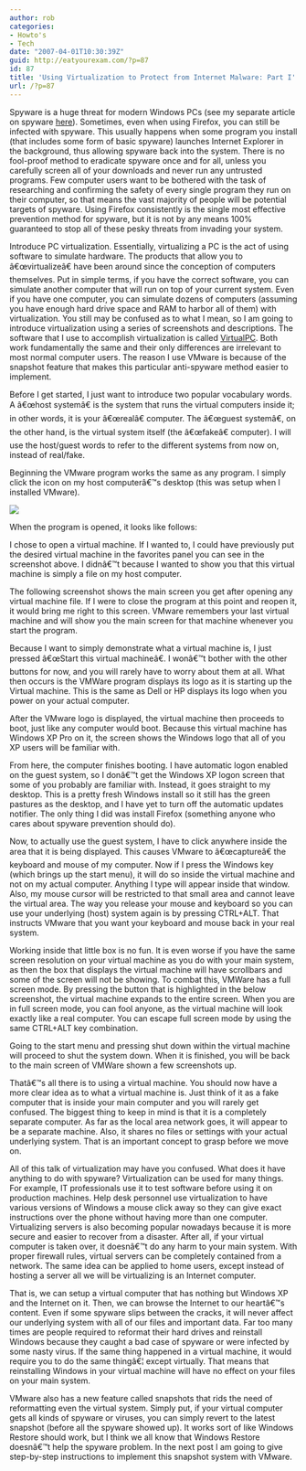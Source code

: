 ```yaml
---
author: rob
categories:
- Howto's
- Tech
date: "2007-04-01T10:30:39Z"
guid: http://eatyourexam.com/?p=87
id: 87
title: 'Using Virtualization to Protect from Internet Malware: Part I'
url: /?p=87
---
```

Spyware is a huge threat for modern Windows PCs (see my separate article on spyware [here](http://eatyourexam.com/?p=21)). Sometimes, even when using Firefox, you can still be infected with spyware. This usually happens when some program you install (that includes some form of basic spyware) launches Internet Explorer in the background, thus allowing spyware back into the system. There is no fool-proof method to eradicate spyware once and for all, unless you carefully screen all of your downloads and never run any untrusted programs. Few computer users want to be bothered with the task of researching and confirming the safety of every single program they run on their computer, so that means the vast majority of people will be potential targets of spyware. Using Firefox consistently is the single most effective prevention method for spyware, but it is not by any means 100% guaranteed to stop all of these pesky threats from invading your system.

Introduce PC virtualization. Essentially, virtualizing a PC is the act of using software to simulate hardware. The products that allow you to â€œvirtualizeâ€ have been around since the conception of computers themselves. Put in simple terms, if you have the correct software, you can simulate another computer that will run on top of your current system. Even if you have one computer, you can simulate dozens of computers (assuming you have enough hard drive space and RAM to harbor all of them) with virtualization. You still may be confused as to what I mean, so I am going to introduce virtualization using a series of screenshots and descriptions. The software that I use to accomplish virtualization is called [VirtualPC](http://www.microsoft.com/windows/products/winfamily/virtualpc/default.mspx). Both work fundamentally the same and their only differences are irrelevant to most normal computer users. The reason I use VMware is because of the snapshot feature that makes this particular anti-spyware method easier to implement.

Before I get started, I just want to introduce two popular vocabulary words. A â€œhost systemâ€ is the system that runs the virtual computers inside it; in other words, it is your â€œrealâ€ computer. The â€œguest systemâ€, on the other hand, is the virtual system itself (the â€œfakeâ€ computer). I will use the host/guest words to refer to the different systems from now on, instead of real/fake.

Beginning the VMware program works the same as any program. I simply click the icon on my host computerâ€™s desktop (this was setup when I installed VMware).

![](http://eatyourexam.com/my-images/virtual/1_desktop_icon.jpg) 

When the program is opened, it looks like follows:

[](http://eatyourexam.com/my-images/virtual/2_vmware_opening_screen.jpg)

I chose to open a virtual machine. If I wanted to, I could have previously put the desired virtual machine in the favorites panel you can see in the screenshot above. I didnâ€™t because I wanted to show you that this virtual machine is simply a file on my host computer.

[](http://eatyourexam.com/my-images/virtual/3_opening_virtual_machine.jpg)

The following screenshot shows the main screen you get after opening any virtual machine file. If I were to close the program at this point and reopen it, it would bring me right to this screen. VMware remembers your last virtual machine and will show you the main screen for that machine whenever you start the program.

[](http://eatyourexam.com/my-images/virtual/4_main_screen.jpg)

Because I want to simply demonstrate what a virtual machine is, I just pressed â€œStart this virtual machineâ€. I wonâ€™t bother with the other buttons for now, and you will rarely have to worry about them at all. What then occurs is the VMWare program displays its logo as it is starting up the Virtual machine. This is the same as Dell or HP displays its logo when you power on your actual computer.

[](http://eatyourexam.com/my-images/virtual/5_virtual_machine_booting.jpg)

After the VMware logo is displayed, the virtual machine then proceeds to boot, just like any computer would boot. Because this virtual machine has Windows XP Pro on it, the screen shows the Windows logo that all of you XP users will be familiar with.

[](http://eatyourexam.com/my-images/virtual/6_windows_starting.jpg)

From here, the computer finishes booting. I have automatic logon enabled on the guest system, so I donâ€™t get the Windows XP logon screen that some of you probably are familiar with. Instead, it goes straight to my desktop. This is a pretty fresh Windows install so it still has the green pastures as the desktop, and I have yet to turn off the automatic updates notifier. The only thing I did was install Firefox (something anyone who cares about spyware prevention should do).

[](http://eatyourexam.com/my-images/virtual/7_virtual_machine_done_booting.jpg)

Now, to actually use the guest system, I have to click anywhere inside the area that it is being displayed. This causes VMware to â€œcaptureâ€ the keyboard and mouse of my computer. Now if I press the Windows key (which brings up the start menu), it will do so inside the virtual machine and not on my actual computer. Anything I type will appear inside that window. Also, my mouse cursor will be restricted to that small area and cannot leave the virtual area. The way you release your mouse and keyboard so you can use your underlying (host) system again is by pressing CTRL+ALT. That instructs VMware that you want your keyboard and mouse back in your real system.

Working inside that little box is no fun. It is even worse if you have the same screen resolution on your virtual machine as you do with your main system, as then the box that displays the virtual machine will have scrollbars and some of the screen will not be showing. To combat this, VMWare has a full screen mode. By pressing the button that is highlighted in the below screenshot, the virtual machine expands to the entire screen. When you are in full screen mode, you can fool anyone, as the virtual machine will look exactly like a real computer. You can escape full screen mode by using the same CTRL+ALT key combination.

[](http://eatyourexam.com/my-images/virtual/8_fullscreen_button.jpg)

Going to the start menu and pressing shut down within the virtual machine will proceed to shut the system down. When it is finished, you will be back to the main screen of VMWare shown a few screenshots up.

Thatâ€™s all there is to using a virtual machine. You should now have a more clear idea as to what a virtual machine is. Just think of it as a fake computer that is inside your main computer and you will rarely get confused. The biggest thing to keep in mind is that it is a completely separate computer. As far as the local area network goes, it will appear to be a separate machine. Also, it shares no files or settings with your actual underlying system. That is an important concept to grasp before we move on.

All of this talk of virtualization may have you confused. What does it have anything to do with spyware? Virtualization can be used for many things. For example, IT professionals use it to test software before using it on production machines. Help desk personnel use virtualization to have various versions of Windows a mouse click away so they can give exact instructions over the phone without having more than one computer. Virtualizing servers is also becoming popular nowadays because it is more secure and easier to recover from a disaster. After all, if your virtual computer is taken over, it doesnâ€™t do any harm to your main system. With proper firewall rules, virtual servers can be completely contained from a network. The same idea can be applied to home users, except instead of hosting a server all we will be virtualizing is an Internet computer.

That is, we can setup a virtual computer that has nothing but Windows XP and the Internet on it. Then, we can browse the Internet to our heartâ€™s content. Even if some spyware slips between the cracks, it will never affect our underlying system with all of our files and important data. Far too many times are people required to reformat their hard drives and reinstall Windows because they caught a bad case of spyware or were infected by some nasty virus. If the same thing happened in a virtual machine, it would require you to do the same thingâ€¦ except virtually. That means that reinstalling Windows in your virtual machine will have no effect on your files on your main system.

VMware also has a new feature called snapshots that rids the need of reformatting even the virtual system. Simply put, if your virtual computer gets all kinds of spyware or viruses, you can simply revert to the latest snapshot (before all the spyware showed up). It works sort of like Windows Restore should work, but I think we all know that Windows Restore doesnâ€™t help the spyware problem. In the next post I am going to give step-by-step instructions to implement this snapshot system with VMware.
